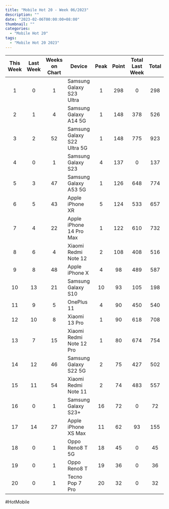 ```yaml
---
title: "Mobile Hot 20 - Week 06/2023"
description: ""
date: "2023-02-06T00:00:00+08:00"
thumbnail: ""
categories:
  - "Mobile Hot 20"
tags:
  - "Mobile Hot 20 2023"
---
```

<!--more-->
|This Week|Last Week|Weeks on Chart|Device|Peak|Point|Total Last Week|Total|
|:---:|:---:|:---:|---|:---:|:---:|:---:|:---:|
|1|0|1|Samsung Galaxy S23 Ultra|1|298|0|298|
|2|1|4|Samsung Galaxy A14 5G|1|148|378|526|
|3|2|52|Samsung Galaxy S22 Ultra 5G|1|148|775|923|
|4|0|1|Samsung Galaxy S23|4|137|0|137|
|5|3|47|Samsung Galaxy A53 5G|1|126|648|774|
|6|5|43|Apple iPhone XR|5|124|533|657|
|7|4|22|Apple iPhone 14 Pro Max|1|122|610|732|
|8|6|4|Xiaomi Redmi Note 12|2|108|408|516|
|9|8|48|Apple iPhone X|4|98|489|587|
|10|13|21|Samsung Galaxy S10|10|93|105|198|
|11|9|5|OnePlus 11|4|90|450|540|
|12|10|8|Xiaomi 13 Pro|1|90|618|708|
|13|7|15|Xiaomi Redmi Note 12 Pro|1|80|674|754|
|14|12|46|Samsung Galaxy S22 5G|2|75|427|502|
|15|11|54|Xiaomi Redmi Note 11|2|74|483|557|
|16|0|1|Samsung Galaxy S23+|16|72|0|72|
|17|14|27|Apple iPhone XS Max|11|62|93|155|
|18|0|1|Oppo Reno8 T 5G|18|45|0|45|
|19|0|1|Oppo Reno8 T|19|36|0|36|
|20|0|1|Tecno Pop 7 Pro|20|32|0|32|

#HotMobile